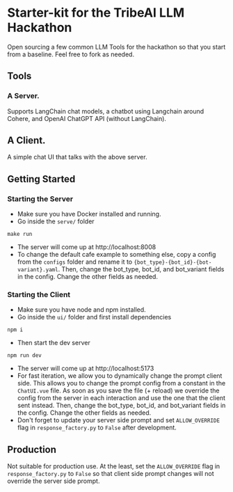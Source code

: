# Starter-kit for the TribeAI LLM Hackathon

Open sourcing a few common LLM Tools for the hackathon so that you start from a baseline. Feel free to fork as needed. 

## Tools
### A Server.
Supports LangChain chat models, a chatbot using Langchain around Cohere, and OpenAI ChatGPT API (without LangChain).
## A Client.
A simple chat UI that talks with the above server. 

## Getting Started

### Starting the Server
- Make sure you have Docker installed and running.
- Go inside the `serve/` folder
```
make run
```
- The server will come up at http://localhost:8008
- To change the default cafe example to something else, copy a config from the `configs` folder and rename it to `{bot_type}-{bot_id}-{bot-variant}.yaml`. Then, change the bot_type, bot_id, and bot_variant fields in the config. Change the other fields as needed.


### Starting the Client
- Make sure you have node and npm installed.
- Go inside the `ui/` folder and first install dependencies
```
npm i
```
- Then start the dev server
```
npm run dev
```
- The server will come up at http://localhost:5173
- For fast iteration, we allow you to dynamically change the prompt client side. This allows you to change the prompt config from a constant in the `ChatUI.vue` file. As soon as you save the file (+ reload) we override the config from the server in each interaction and use the one that the client sent instead. Then, change the bot_type, bot_id, and bot_variant fields in the config. Change the other fields as needed.
- Don't forget to update your server side prompt and set `ALLOW_OVERRIDE` flag in  `response_factory.py` to `False` after development. 

## Production
Not suitable for production use. At the least, set the `ALLOW_OVERRIDE` flag in `response_factory.py` to `False` so that client side prompt changes will not override the server side prompt.
